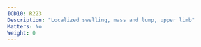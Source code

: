 ```yaml
---
ICD10: R223
Description: "Localized swelling, mass and lump, upper limb"
Matters: No
Weight: 0
---
```


